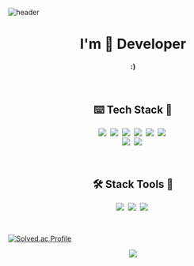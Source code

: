 ![header](https://capsule-render.vercel.app/api?type=waving&color=0:E1F7F5,33:9AC8CD,66:0E46A3,100:1E0342&height=250&section=header&text=Hello;&fontColor=ffffff&fontSize=90)

<h1 align="center"> I'm 🌱 Developer </h1>
<h4 align="center"> :) </h4> <br>

<h2 align="center">⌨️ Tech Stack 📁</h2>
<p align="center">
  <img src="https://img.shields.io/badge/Python-3766AB?style=flat-square&logo=Python&logoColor=white"/></a>&nbsp 
  <img src="https://img.shields.io/badge/Java-007396?style=flat-square&logo=Java&logoColor=white"/></a>&nbsp 
  <img src="https://img.shields.io/badge/C-A8B9CC?style=flat-square&logo=C&logoColor=white"/></a>&nbsp 
  <img src="https://img.shields.io/badge/Javascript-ffb13b?style=flat-square&logo=javascript&logoColor=white"/></a>&nbsp 
  <img src="https://img.shields.io/badge/css-1572B6?style=flat-square&logo=css3&logoColor=white"/></a>&nbsp 
  <img src="https://img.shields.io/badge/HTML-E34F26?style=flat&logo=HTML5&logoColor=white"/></a>&nbsp 
  <br>
  <img src="https://img.shields.io/badge/SpringBoot-6DB33F?style=flat-square&logo=Spring&logoColor=white"/></a>&nbsp 
  <img src="https://img.shields.io/badge/Django-092E20?style=flat-square&logo=Django&logoColor=white"/></a>&nbsp 
</p> <br>

<h2 align="center">🛠️ Stack Tools 🧰</h2>
<p align="center">
  <img src="https://img.shields.io/badge/VScode-007ACC?style=flat&logo=VisualStudioCode&logoColor=white"/></a>&nbsp 
  <img src="https://img.shields.io/badge/IntelliJ-000000?style=flat&logo=IntelliJ IDEA&logoColor=white"/></a>&nbsp 
  <img src="https://img.shields.io/badge/Anaconda-44A833?style=flat&logo=Anaconda&logoColor=white"/></a>&nbsp
</p> <br>

[![Solved.ac Profile](http://mazassumnida.wtf/api/v2/generate_badge?boj=ktr040415)](https://solved.ac/ktr040415/) <br>

<p align="center">
  <a href="https://hits.seeyoufarm.com"><img src="https://hits.seeyoufarm.com/api/count/incr/badge.svg?url=https%3A%2F%2Fgithub.com%2FMyung-Il&count_bg=%236E79D7&title_bg=%23555555&icon=github.svg&icon_color=%23FFFFFF&title=hits&edge_flat=false"/></a>
</p>
